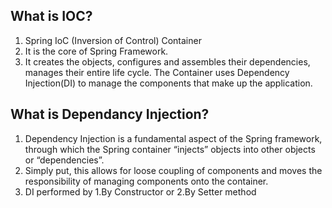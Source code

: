 ## What is IOC?
1. Spring IoC (Inversion of Control) Container
2. It is the core of Spring Framework.
3.  It creates the objects, configures and assembles their dependencies, manages their entire life cycle. The Container uses Dependency Injection(DI) to manage the components that make up the application.



## What is Dependancy Injection?
1. Dependency Injection is a fundamental aspect of the Spring framework, through which the Spring container “injects” objects into other objects or “dependencies”.
2. Simply put, this allows for loose coupling of components and moves the responsibility of managing components onto the container.
3. DI performed by   1.By Constructor  or   2.By Setter method
